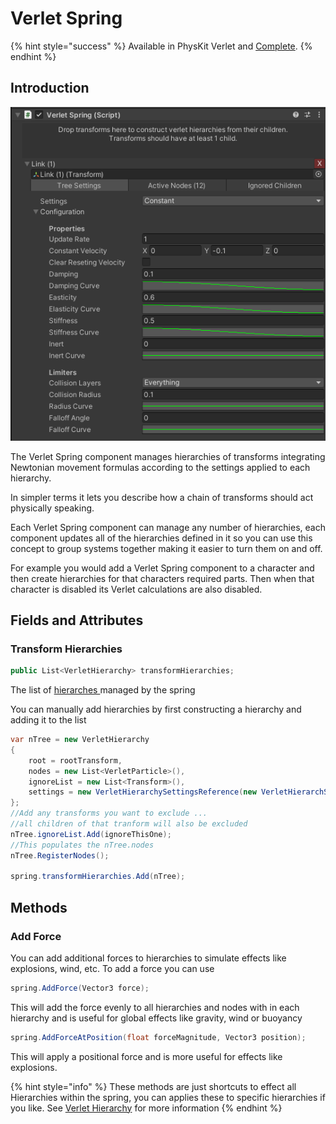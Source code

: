 # Verlet Spring

{% hint style="success" %}
Available in PhysKit Verlet and [Complete](https://prf.hn/l/rpoyznk).
{% endhint %}

## Introduction

![](<../../../.gitbook/assets/image (166) (1) (1) (1).png>)

The Verlet Spring component manages hierarchies of transforms integrating Newtonian movement formulas according to the settings applied to each hierarchy.

In simpler terms it lets you describe how a chain of transforms should act physically speaking.

Each Verlet Spring component can manage any number of hierarchies, each component updates all of the hierarchies defined in it so you can use this concept to group systems together making it easier to turn them on and off.

For example you would add a Verlet Spring component to a character and then create hierarchies for that characters required parts. Then when that character is disabled its Verlet calculations are also disabled.

## Fields and Attributes

### Transform Hierarchies

```csharp
public List<VerletHierarchy> transformHierarchies;
```

The list of [hierarches ](../objects/verlet-hierarchy.md)managed by the spring

You can manually add hierarchies by first constructing a hierarchy and adding it to the list

```csharp
var nTree = new VerletHierarchy
{
    root = rootTransform,
    nodes = new List<VerletParticle>(),
    ignoreList = new List<Transform>(),
    settings = new VerletHierarchySettingsReference(new VerletHierarchSettings())
};
//Add any transforms you want to exclude ... 
//all children of that tranform will also be excluded
nTree.ignoreList.Add(ignoreThisOne);
//This populates the nTree.nodes
nTree.RegisterNodes();

spring.transformHierarchies.Add(nTree);
```

## Methods

### Add Force

You can add additional forces to hierarchies to simulate effects like explosions, wind, etc. To add a force you can use

```csharp
spring.AddForce(Vector3 force);
```

This will add the force evenly to all hierarchies and nodes with in each hierarchy and is useful for global effects like gravity, wind or buoyancy

```csharp
spring.AddForceAtPosition(float forceMagnitude, Vector3 position);
```

This will apply a positional force and is more useful for effects like explosions.

{% hint style="info" %}
These methods are just shortcuts to effect all Hierarchies within the spring, you can applies these to specific hierarchies if you like. See [Verlet Hierarchy](../objects/verlet-hierarchy.md) for more information
{% endhint %}
